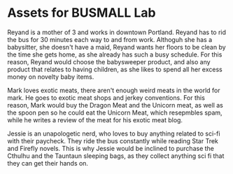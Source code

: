 # Assets for BUSMALL Lab
Reyand is a mother of 3 and works in downtown Portland. Reyand has to rid the bus for 30 minutes each way to and from work. Althoguh she has a babysitter, she doesn't have a maid, Reyand wants her floors to be clean by the time she gets home, as she already has such a busy schedule. For this reason, Reyand would choose the babysweeper product, and also any product that relates to having children, as she likes to spend all her excess money on novelty baby items.

Mark loves exotic meats, there aren't enough weird meats in the world for mark. He goes to exotic meat shops and jerkey conventions. For this reason, Mark would buy the Dragon Meat and the Unicorn meat, as well as the spoon pen so he could eat the Unicorn Meat, which resepmbles spam, while he writes a review of the meat for his exotic meat blog.

Jessie is an unapologetic nerd, who loves to buy anything related to sci-fi with their paycheck. They ride the bus constantly while reading Star Trek and Firefly novels. This is why Jessie would be inclined to purchase the Cthulhu and the Tauntaun sleeping bags, as they collect anything sci fi that they can get their hands on.